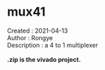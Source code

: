 # mux41<br />
Created : 2021-04-13<br />
Author : Rongye<br />
Description : a 4 to 1 multiplexer <br />
<br />
**.zip is the vivado project.**
